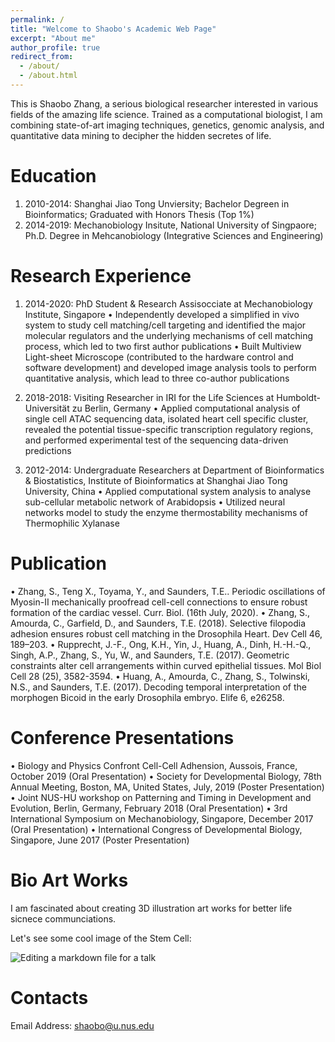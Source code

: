 ```yaml
---
permalink: /
title: "Welcome to Shaobo's Academic Web Page"
excerpt: "About me"
author_profile: true
redirect_from: 
  - /about/
  - /about.html
---
```


This is Shaobo Zhang, a serious biological researcher interested in various fields of the amazing life science. Trained as a computational biologist, I am combining state-of-art imaging techniques, genetics, genomic analysis, and quantitative data mining to decipher the hidden secretes of life.  

Education
======
1. 2010-2014: Shanghai Jiao Tong Unviersity; Bachelor Degreen in Bioinformatics; Graduated with Honors Thesis (Top 1%)
1. 2014-2019: Mechanobiology Insitute, National University of Singpaore; Ph.D. Degree in Mehcanobiology (Integrative Sciences and Engineering)

Research Experience
======
1. 2014-2020: PhD Student & Research Assisocciate at Mechanobiology Institute, Singapore 
•	Independently developed a simplified in vivo system to study cell matching/cell targeting and identified the major molecular regulators and the underlying mechanisms of cell matching process, which led to two first author publications
•	Built Multiview Light-sheet Microscope (contributed to the hardware control and software development) and developed image analysis tools to perform quantitative analysis, which lead to three co-author publications

1. 2018-2018: Visiting Researcher in IRI for the Life Sciences at Humboldt-Universität zu Berlin, Germany
•	Applied computational analysis of single cell ATAC sequencing data, isolated heart cell specific cluster, revealed the potential tissue-specific transcription regulatory regions, and performed experimental test of the sequencing data-driven predictions

1. 2012-2014: Undergraduate Researchers at Department of Bioinformatics & Biostatistics, Institute of Bioinformatics at Shanghai Jiao Tong University, China
•	Applied computational system analysis to analyse sub-cellular metabolic network of Arabidopsis
•	Utilized neural networks model to study the enzyme thermostability mechanisms of Thermophilic Xylanase

Publication
======
•	Zhang, S., Teng X., Toyama, Y., and Saunders, T.E.. Periodic oscillations of Myosin-II mechanically proofread cell-cell connections to ensure robust formation of the cardiac vessel. Curr. Biol. (16th July, 2020).
•	Zhang, S., Amourda, C., Garfield, D., and Saunders, T.E. (2018). Selective filopodia adhesion ensures robust cell matching in the Drosophila Heart. Dev Cell 46, 189–203.
•	Rupprecht, J.-F., Ong, K.H., Yin, J., Huang, A., Dinh, H.-H.-Q., Singh, A.P., Zhang, S., Yu, W., and Saunders, T.E. (2017). Geometric constraints alter cell arrangements within curved epithelial tissues. Mol Biol Cell 28 (25), 3582-3594.
•	Huang, A., Amourda, C., Zhang, S., Tolwinski, N.S., and Saunders, T.E. (2017). Decoding temporal interpretation of the morphogen Bicoid in the early Drosophila embryo. Elife 6, e26258. 

Conference Presentations
======
•	Biology and Physics Confront Cell-Cell Adhension, Aussois, France, October 2019 (Oral Presentation)
•	Society for Developmental Biology, 78th Annual Meeting, Boston, MA, United States, July, 2019 (Poster Presentation)
•	Joint NUS-HU workshop on Patterning and Timing in Development and Evolution, Berlin, Germany, February 2018 (Oral Presentation)
•	3rd International Symposium on Mechanobiology, Singapore, December 2017 (Oral Presentation)
•	International Congress of Developmental Biology, Singapore, June 2017 (Poster Presentation)

Bio Art Works
======

I am fascinated about creating 3D illustration art works for better life sicnece communciations.

Let's see some cool image of the Stem Cell:


![Editing a markdown file for a talk](/images/Stem-Cell.png)

Contacts
======
Email Address: shaobo@u.nus.edu

